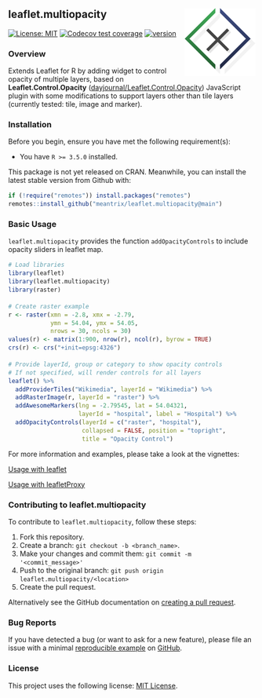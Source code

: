 ## leaflet.multiopacity <a href='http://meantrix.com'><img src='man/figures/logo.png' align="right" height="139" /></a>

<!-- 
# leaflet.multiopacity
<a href='http://meantrix.com'><img src='man/figures/header.png'/> 
-->

<!-- badges: start -->
[![License: MIT](https://img.shields.io/badge/License-MIT-green.svg)](https://opensource.org/licenses/MIT)
[![Codecov test coverage](https://codecov.io/gh/meantrix/leaflet.multiopacity/branch/master/graph/badge.svg)](https://codecov.io/gh/meantrix/leaflet.multiopacity?branch=master)
[![version](https://img.shields.io/badge/version-0.1.0-blue.svg)](https://semver.org)
<!-- badges: end -->

### Overview

Extends Leaflet for R by adding widget to control opacity of multiple layers, based on **Leaflet.Control.Opacity** ([dayjournal/Leaflet.Control.Opacity](https://github.com/dayjournal/Leaflet.Control.Opacity)) JavaScript plugin with some modifications to support layers other than tile layers (currently tested: tile, image and marker).

### Installation

Before you begin, ensure you have met the following requirement(s):

- You have `R >= 3.5.0` installed.

This package is not yet released on CRAN. Meanwhile, you can install the latest stable version from Github with:

```r
if (!require("remotes")) install.packages("remotes")
remotes::install_github("meantrix/leaflet.multiopacity@main")
```

### Basic Usage

`leaflet.multiopacity` provides the function `addOpacityControls` to include opacity sliders in leaflet map.

```r
# Load libraries
library(leaflet)
library(leaflet.multiopacity)
library(raster)

# Create raster example
r <- raster(xmn = -2.8, xmx = -2.79,
            ymn = 54.04, ymx = 54.05,
            nrows = 30, ncols = 30)
values(r) <- matrix(1:900, nrow(r), ncol(r), byrow = TRUE)
crs(r) <- crs("+init=epsg:4326")

# Provide layerId, group or category to show opacity controls
# If not specified, will render controls for all layers
leaflet() %>%
  addProviderTiles("Wikimedia", layerId = "Wikimedia") %>%
  addRasterImage(r, layerId = "raster") %>%
  addAwesomeMarkers(lng = -2.79545, lat = 54.04321,
                    layerId = "hospital", label = "Hospital") %>%
  addOpacityControls(layerId = c("raster", "hospital"),
                     collapsed = FALSE, position = "topright",
                     title = "Opacity Control")
```

For more information and examples, please take a look at the vignettes:

[Usage with leaflet](https://meantrix.github.io/leaflet.multiopacity/articles/usage-leaflet.html)  

[Usage with leafletProxy](https://meantrix.github.io/leaflet.multiopacity/articles/usage-leafletProxy.html)

### Contributing to leaflet.multiopacity

To contribute to `leaflet.multiopacity`, follow these steps:

1. Fork this repository.
2. Create a branch: `git checkout -b <branch_name>`.
3. Make your changes and commit them: `git commit -m '<commit_message>'`
4. Push to the original branch: `git push origin leaflet.multiopacity/<location>`
5. Create the pull request.

Alternatively see the GitHub documentation on [creating a pull request](https://help.github.com/en/github/collaborating-with-issues-and-pull-requests/creating-a-pull-request).

### Bug Reports

If you have detected a bug (or want to ask for a new feature), please file an issue with a minimal [reproducible example](https://www.tidyverse.org/help/#reprex) on [GitHub](https://github.com/meantrix/leaflet.multiopacity/issues).

### License

This project uses the following license: [MIT License](<https://github.com/meantrix/leaflet.multiopacity/blob/master/LICENSE>).

